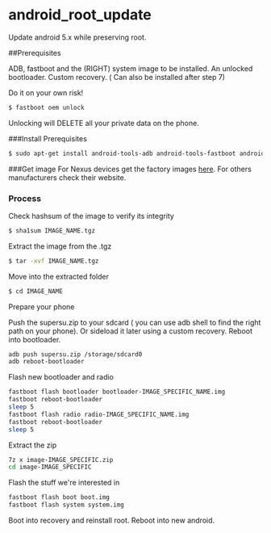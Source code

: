# android_root_update
Update android 5.x while preserving root.

##Prerequisites

ADB, fastboot and the (RIGHT) system image to be installed.
An unlocked bootloader.
Custom recovery. ( Can also be installed after step 7)

Do it on your own risk!


``` bash
$ fastboot oem unlock
```
Unlocking will DELETE all your private data on the phone.

###Install Prerequisites
``` bash
$ sudo apt-get install android-tools-adb android-tools-fastboot android-tools-adbd android-tools-fsutils  
```

###Get image
For Nexus devices get the factory images [here](https://developers.google.com/android/nexus/images?hl=en). For others manufacturers check their website.


### Process

Check hashsum of the image to verify its integrity

``` bash
$ sha1sum IMAGE_NAME.tgz
```

Extract the image from the .tgz

``` bash
$ tar -xvf IMAGE_NAME.tgz
```

Move into the extracted folder 
``` bash
$ cd IMAGE_NAME
```
Prepare your phone

Push the supersu.zip to your sdcard ( you can use adb shell to find the right path on your phone). Or sideload it later using a custom recovery. Reboot into bootloader.

``` bash
adb push supersu.zip /storage/sdcard0 
adb reboot-bootloader
```
Flash new bootloader and radio

``` bash
fastboot flash bootloader bootloader-IMAGE_SPECIFIC_NAME.img
fastboot reboot-bootloader
sleep 5
fastboot flash radio radio-IMAGE_SPECIFIC_NAME.img
fastboot reboot-bootloader
sleep 5
```
Extract the zip

``` bash
7z x image-IMAGE_SPECIFIC.zip
cd image-IMAGE_SPECIFIC
```
Flash the stuff we're interested in


``` bash
fastboot flash boot boot.img
fastboot flash system system.img
```
Boot into recovery and reinstall root.
Reboot into new android.
